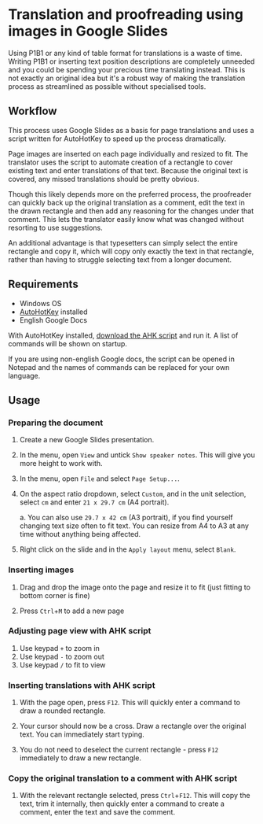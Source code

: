 # Translation and proofreading using images in Google Slides

Using P1B1 or any kind of table format for translations is a waste of time. Writing P1B1 or inserting text position descriptions are completely unneeded and you could be spending your precious time translating instead. This is not exactly an original idea but it's a robust way of making the translation process as streamlined as possible without specialised tools.

## Workflow

This process uses Google Slides as a basis for page translations and uses a script written for AutoHotKey to speed up the process dramatically.

Page images are inserted on each page individually and resized to fit. The translator uses the script to automate creation of a rectangle to cover existing text and enter translations of that text. Because the original text is covered, any missed translations should be pretty obvious.

Though this likely depends more on the preferred process, the proofreader can quickly back up the original translation as a comment, edit the text in the drawn rectangle and then add any reasoning for the changes under that comment. This lets the translator easily know what was changed without resorting to use suggestions.

An additional advantage is that typesetters can simply select the entire rectangle and copy it, which will copy only exactly the text in that rectangle, rather than having to struggle selecting text from a longer document.


## Requirements

- Windows OS
- [AutoHotKey](https://www.autohotkey.com/download/) installed 
- English Google Docs

With AutoHotKey installed, [download the AHK script](AutoHotKey/) and run it. A list of commands will be shown on startup.

If you are using non-english Google docs, the script can be opened in Notepad and the names of commands can be replaced for your own language. 


## Usage

### Preparing the document

1. Create a new Google Slides presentation.

2. In the menu, open `View` and untick `Show speaker notes`. This will give you more height to work with.

3. In the menu, open `File` and select `Page Setup...`.

4. On the aspect ratio dropdown, select `Custom`, and in the unit selection, select `cm` and enter `21 x 29.7 cm` (A4 portrait).
    
    a. You can also use `29.7 x 42 cm` (A3 portrait), if you find yourself changing text size often to fit text. You can resize from A4 to A3 at any time without anything being affected.

5. Right click on the slide and in the `Apply layout` menu, select `Blank`.


### Inserting images

1. Drag and drop the image onto the page and resize it to fit (just fitting to bottom corner is fine)

2. Press `Ctrl`+`M` to add a new page

### Adjusting page view with AHK script

1. Use keypad `+` to zoom in
2. Use keypad `-` to zoom out
2. Use keypad `/` to fit to view


### Inserting translations with AHK script

1. With the page open, press `F12`. This will quickly enter a command to draw a rounded rectangle.

2. Your cursor should now be a cross. Draw a rectangle over the original text. You can immediately start typing.

3. You do not need to deselect the current rectangle - press `F12` immediately to draw a new rectangle.

### Copy the original translation to a comment with AHK script

1. With the relevant rectangle selected, press `Ctrl`+`F12`. This will copy the text, trim it internally, then quickly enter a command to create a comment, enter the text and save the comment.